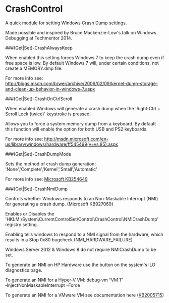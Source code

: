 CrashControl
============

A quick module for setting Windows Crash Dump settings. 

Made possible and inspired by Bruce Mackenzie-Low's talk on Windows Debugging at Techmentor 2014. 

###(Get|Set)-CrashAlwaysKeep

When enabled this setting forces Windows 7 to keep the crash dump even if free space is low. By default Windows 7 will, under certain conditions, not create a MEMORY.dmp file.

For more info see: http://blogs.msdn.com/b/wer/archive/2009/02/09/kernel-dump-storage-and-clean-up-behavior-in-windows-7.aspx

###(Get|Set)-CrashOnCtrlScroll 

When enabled Windows will generate a crash dump when the 'Right‐Ctrl + Scroll Lock (twice)' keystroke is pressed.

Allows you to force a system memory dump from a keyboard. By default this function will enable the option for both USB and PS2 keyboards.

For more info see: http://msdn.microsoft.com/en-us/library/windows/hardware/ff545499(v=vs.85).aspx

###(Get|Set)-CrashDumpMode  

Sets the method of crash dump generation; 'None','Complete','Kernel','Small','Automatic'

For more info see: [Microsoft KB254649](http://support.microsoft.com/kb/254649)

###(Get|Set)-CrashNmiDump 

Controls whether Windows responds to an Non-Maskable Interrupt (NMI) for generating a crash dump. (Microsoft KB927069)

 Enables or Disables the 'HKLM:\System\CurrentControlSet\Control\CrashControl\NMICrashDump' registry setting.

   Enabling tells windows to respond to a NMI signal from the hardware, which results in a Stop 0x80 bugcheck (NMI_HARDWARE_FAILURE)

   Windows Server 2012 & Windows 8 do not require NMICrashDump to be set.

   To generate an NMI on HP Hardware use the button on the system's iLO diagnostics page.

   To generate an NMI for a Hyper-V VM:
        debug‐vm “VM 1" ‐InjectNonMaskableInterrupt –Force

   To generate an NMI for a VMware VM see documentation here ([KB2005715](http://kb.vmware.com/selfservice/search.do?cmd=displayKC&docType=kc&docTypeID=DT_KB_1_1&externalId=2005715))
